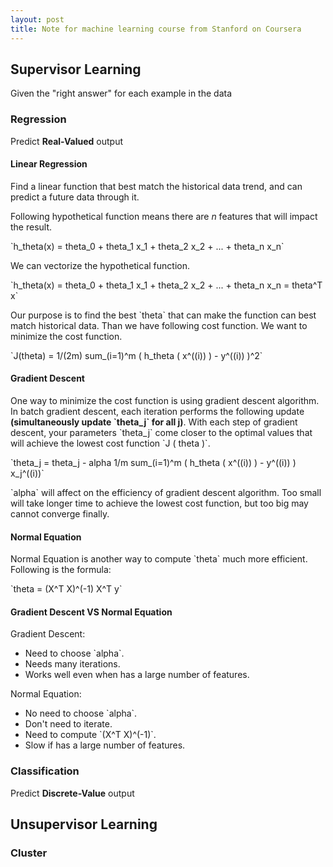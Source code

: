 ```yaml
---
layout: post
title: Note for machine learning course from Stanford on Coursera
---
```

<script type="text/javascript" src="http://cdn.mathjax.org/mathjax/latest/MathJax.js?config=AM_HTMLorMML-full"></script>

## Supervisor Learning

  Given the "right answer" for each example in the data

### Regression

  Predict **Real-Valued** output

#### Linear Regression

Find a linear function that best match the historical data trend, and can predict a future data through it.

Following hypothetical function means there are *n* features that will impact the result.

\`h_theta(x) = theta_0 + theta_1 x_1 + theta_2 x_2 + ... + theta_n x_n\`

We can vectorize the hypothetical function.

\`h_theta(x) = theta_0 + theta_1 x_1 + theta_2 x_2 + ... + theta_n x_n = theta^T x\`	

Our purpose is to find the best \`theta\` that can make the function can best match historical data. Than we have following cost function. We want to minimize the cost function.

\`J(theta) = 1/(2m) sum_(i=1)^m ( h_theta ( x^((i)) ) - y^((i)) )^2\`

#### Gradient Descent

One way to minimize the cost function is using gradient descent algorithm. In batch gradient descent, each iteration performs the  following update **(simultaneously update \`theta_j\` for all j)**. With each step of gradient descent, your parameters \`theta_j\` come closer to the optimal values that will achieve the lowest cost function \`J ( theta )\`.

\`theta_j = theta_j - alpha 1/m sum_(i=1)^m ( h_theta ( x^((i)) ) - y^((i)) ) x_j^((i))\`

\`alpha\` will affect on the efficiency of gradient descent algorithm. Too small will take longer time to achieve the lowest cost function, but too big may cannot converge finally. 

#### Normal Equation

Normal Equation is another way to compute \`theta\` much more efficient. Following is the formula:

\`theta = (X^T X)^(-1) X^T y\`

#### Gradient Descent VS Normal Equation

Gradient Descent:

  + Need to choose \`alpha\`.
  + Needs many iterations.
  + Works well even when has a large number of features.

Normal Equation:

  + No need to choose \`alpha\`.
  + Don't need to iterate.
  + Need to compute \`(X^T X)^(-1)\`.
  + Slow if has a large number of features.


### Classification
    
  Predict **Discrete-Value** output



## Unsupervisor Learning

### Cluster